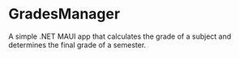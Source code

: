 # GradesManager
A simple .NET MAUI app that calculates the grade of a subject and determines the final grade of a semester.
